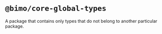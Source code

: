 # `@bimo/core-global-types`

A package that contains only types that do not belong to another particular package.
